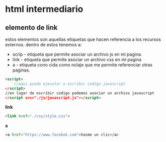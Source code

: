 # html intermediario
## elemento de link 
estos elementos son aquellas etiquetas que hacen referencia a los recursos externos.
dentro de estos tenemos a:
- scrip - etiqueta que permite asociar un archivo js en mi pagina.
- link - etiqueta que permite asociar un archivo css en mi pagina
- a - etiqueta cono cida como nclaje que me permite referenciar otras paginas.
```html
<script>
    //aqui puedo ejecutar o escribir codigo javascript
</script>
//en lugar de escribir codigo podemos asociar un archivo javascript
</script src="./js/javascript.js"></script>
 ```  

 **link**
 ```html
 <link href="./css/style.css">
 ```
 **a**
 ```html
 <a href="https://www.facebok.com">hasme un clic</a>
 ```